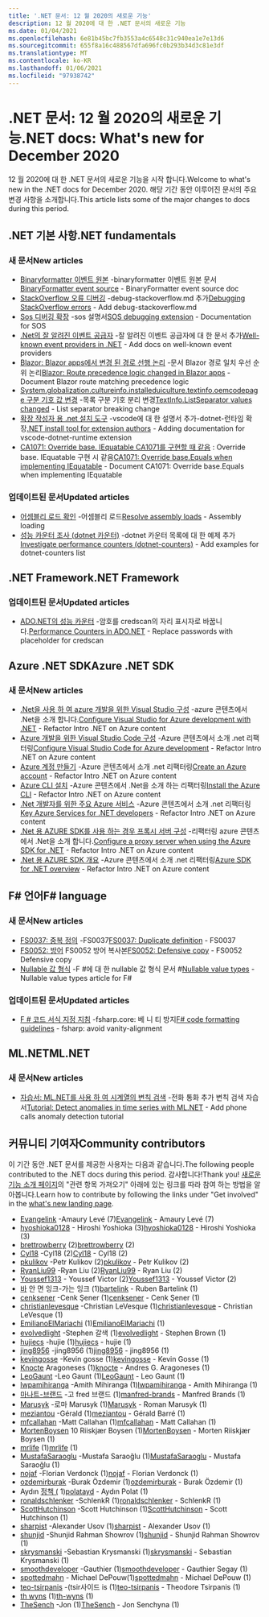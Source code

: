 ```yaml
---
title: '.NET 문서: 12 월 2020의 새로운 기능'
description: 12 월 2020에 대 한 .NET 문서의 새로운 기능
ms.date: 01/04/2021
ms.openlocfilehash: 6e81b45bc7fb3553a4c6548c31c940ea1e7e13d6
ms.sourcegitcommit: 655f8a16c488567dfa696fc0b293b34d3c81e3df
ms.translationtype: MT
ms.contentlocale: ko-KR
ms.lasthandoff: 01/06/2021
ms.locfileid: "97938742"
---
```

# <a name="net-docs-whats-new-for-december-2020"></a><span data-ttu-id="7000b-103">.NET 문서: 12 월 2020의 새로운 기능</span><span class="sxs-lookup"><span data-stu-id="7000b-103">.NET docs: What's new for December 2020</span></span>

<span data-ttu-id="7000b-104">12 월 2020에 대 한 .NET 문서의 새로운 기능을 시작 합니다.</span><span class="sxs-lookup"><span data-stu-id="7000b-104">Welcome to what's new in the .NET docs for December 2020.</span></span> <span data-ttu-id="7000b-105">해당 기간 동안 이루어진 문서의 주요 변경 사항을 소개합니다.</span><span class="sxs-lookup"><span data-stu-id="7000b-105">This article lists some of the major changes to docs during this period.</span></span>

## <a name="net-fundamentals"></a><span data-ttu-id="7000b-106">.NET 기본 사항</span><span class="sxs-lookup"><span data-stu-id="7000b-106">.NET fundamentals</span></span>

### <a name="new-articles"></a><span data-ttu-id="7000b-107">새 문서</span><span class="sxs-lookup"><span data-stu-id="7000b-107">New articles</span></span>

- <span data-ttu-id="7000b-108">[Binaryformatter 이벤트 원본](../standard/serialization/binaryformatter-event-source.md) -binaryformatter 이벤트 원본 문서</span><span class="sxs-lookup"><span data-stu-id="7000b-108">[BinaryFormatter event source](../standard/serialization/binaryformatter-event-source.md) - BinaryFormatter event source doc</span></span>
- <span data-ttu-id="7000b-109">[StackOverflow 오류 디버깅](../core/diagnostics/debug-stackoverflow.md) -debug-stackoverflow.md 추가</span><span class="sxs-lookup"><span data-stu-id="7000b-109">[Debugging StackOverflow errors](../core/diagnostics/debug-stackoverflow.md) - Add debug-stackoverflow.md</span></span>
- <span data-ttu-id="7000b-110">[Sos 디버깅 확장](../core/diagnostics/sos-debugging-extension.md) -sos 설명서</span><span class="sxs-lookup"><span data-stu-id="7000b-110">[SOS debugging extension](../core/diagnostics/sos-debugging-extension.md) - Documentation for SOS</span></span>
- <span data-ttu-id="7000b-111">[.Net의 잘 알려진 이벤트 공급자](../core/diagnostics/well-known-event-providers.md) -잘 알려진 이벤트 공급자에 대 한 문서 추가</span><span class="sxs-lookup"><span data-stu-id="7000b-111">[Well-known event providers in .NET](../core/diagnostics/well-known-event-providers.md) - Add docs on well-known event providers</span></span>
- <span data-ttu-id="7000b-112">[Blazor: Blazor apps에서 변경 된 경로 선행 논리](../core/compatibility/aspnet-core/5.0/blazor-routing-logic-changed.md) -문서 Blazor 경로 일치 우선 순위 논리</span><span class="sxs-lookup"><span data-stu-id="7000b-112">[Blazor: Route precedence logic changed in Blazor apps](../core/compatibility/aspnet-core/5.0/blazor-routing-logic-changed.md) - Document Blazor route matching precedence logic</span></span>
- <span data-ttu-id="7000b-113">[System.globalization.cultureinfo.installeduiculture.textinfo.oemcodepage 구분 기호 값 변경](../core/compatibility/globalization/5.0/listseparator-value-change.md) -목록 구분 기호 분리 변경</span><span class="sxs-lookup"><span data-stu-id="7000b-113">[TextInfo.ListSeparator values changed](../core/compatibility/globalization/5.0/listseparator-value-change.md) - List separator breaking change</span></span>
- <span data-ttu-id="7000b-114">[확장 작성자 용 .net 설치 도구](../core/additional-tools/vscode-dotnet-runtime.md) -vscode에 대 한 설명서 추가-dotnet-런타임 확장</span><span class="sxs-lookup"><span data-stu-id="7000b-114">[.NET install tool for extension authors](../core/additional-tools/vscode-dotnet-runtime.md) - Adding documentation for vscode-dotnet-runtime extension</span></span>
- <span data-ttu-id="7000b-115">[CA1071: Override base. IEquatable CA1071를 구현할 때 같음](../fundamentals/code-analysis/quality-rules/ca1071.md) : Override base. IEquatable 구현 시 같음</span><span class="sxs-lookup"><span data-stu-id="7000b-115">[CA1071: Override base.Equals when implementing IEquatable](../fundamentals/code-analysis/quality-rules/ca1071.md) - Document CA1071: Override base.Equals when implementing IEquatable</span></span>

### <a name="updated-articles"></a><span data-ttu-id="7000b-116">업데이트된 문서</span><span class="sxs-lookup"><span data-stu-id="7000b-116">Updated articles</span></span>

- <span data-ttu-id="7000b-117">[어셈블리 로드 확인](../standard/assembly/resolve-loads.md) -어셈블리 로드</span><span class="sxs-lookup"><span data-stu-id="7000b-117">[Resolve assembly loads](../standard/assembly/resolve-loads.md) - Assembly loading</span></span>
- <span data-ttu-id="7000b-118">[성능 카운터 조사 (dotnet 카운터)](../core/diagnostics/dotnet-counters.md) -dotnet 카운터 목록에 대 한 예제 추가</span><span class="sxs-lookup"><span data-stu-id="7000b-118">[Investigate performance counters (dotnet-counters)](../core/diagnostics/dotnet-counters.md) - Add examples for dotnet-counters list</span></span>

## <a name="net-framework"></a><span data-ttu-id="7000b-119">.NET Framework</span><span class="sxs-lookup"><span data-stu-id="7000b-119">.NET Framework</span></span>

### <a name="updated-articles"></a><span data-ttu-id="7000b-120">업데이트된 문서</span><span class="sxs-lookup"><span data-stu-id="7000b-120">Updated articles</span></span>

- <span data-ttu-id="7000b-121">[ADO.NET의 성능 카운터](../framework/data/adonet/performance-counters.md) -암호를 credscan의 자리 표시자로 바꿉니다.</span><span class="sxs-lookup"><span data-stu-id="7000b-121">[Performance Counters in ADO.NET](../framework/data/adonet/performance-counters.md) - Replace passwords with placeholder for credscan</span></span>

## <a name="azure-net-sdk"></a><span data-ttu-id="7000b-122">Azure .NET SDK</span><span class="sxs-lookup"><span data-stu-id="7000b-122">Azure .NET SDK</span></span>

### <a name="new-articles"></a><span data-ttu-id="7000b-123">새 문서</span><span class="sxs-lookup"><span data-stu-id="7000b-123">New articles</span></span>

- <span data-ttu-id="7000b-124">[.Net을 사용 하 여 azure 개발을 위한 Visual Studio 구성](../azure/configure-visual-studio.md) -azure 콘텐츠에서 .Net을 소개 합니다.</span><span class="sxs-lookup"><span data-stu-id="7000b-124">[Configure Visual Studio for Azure development with .NET](../azure/configure-visual-studio.md) - Refactor Intro .NET on Azure content</span></span>
- <span data-ttu-id="7000b-125">[Azure 개발을 위한 Visual Studio Code 구성](../azure/configure-vs-code.md) -Azure 콘텐츠에서 소개 .net 리팩터링</span><span class="sxs-lookup"><span data-stu-id="7000b-125">[Configure Visual Studio Code for Azure development](../azure/configure-vs-code.md) - Refactor Intro .NET on Azure content</span></span>
- <span data-ttu-id="7000b-126">[Azure 계정 만들기](../azure/create-azure-account.md) -Azure 콘텐츠에서 소개 .net 리팩터링</span><span class="sxs-lookup"><span data-stu-id="7000b-126">[Create an Azure account](../azure/create-azure-account.md) - Refactor Intro .NET on Azure content</span></span>
- <span data-ttu-id="7000b-127">[Azure CLI 설치](../azure/install-azure-cli.md) -Azure 콘텐츠에서 .Net을 소개 하는 리팩터링</span><span class="sxs-lookup"><span data-stu-id="7000b-127">[Install the Azure CLI](../azure/install-azure-cli.md) - Refactor Intro .NET on Azure content</span></span>
- <span data-ttu-id="7000b-128">[.Net 개발자를 위한 주요 Azure 서비스](../azure/key-azure-services.md) -Azure 콘텐츠에서 소개 .net 리팩터링</span><span class="sxs-lookup"><span data-stu-id="7000b-128">[Key Azure Services for .NET developers](../azure/key-azure-services.md) - Refactor Intro .NET on Azure content</span></span>
- <span data-ttu-id="7000b-129">[.Net 용 AZURE SDK를 사용 하는 경우 프록시 서버 구성](../azure/sdk/azure-sdk-configure-proxy.md) -리팩터링 azure 콘텐츠에서 .Net을 소개 합니다.</span><span class="sxs-lookup"><span data-stu-id="7000b-129">[Configure a proxy server when using the Azure SDK for .NET](../azure/sdk/azure-sdk-configure-proxy.md) - Refactor Intro .NET on Azure content</span></span>
- <span data-ttu-id="7000b-130">[.Net 용 AZURE SDK 개요](../azure/sdk/azure-sdk-for-dotnet.md) -Azure 콘텐츠에서 소개 .net 리팩터링</span><span class="sxs-lookup"><span data-stu-id="7000b-130">[Azure SDK for .NET overview](../azure/sdk/azure-sdk-for-dotnet.md) - Refactor Intro .NET on Azure content</span></span>

## <a name="f-language"></a><span data-ttu-id="7000b-131">F# 언어</span><span class="sxs-lookup"><span data-stu-id="7000b-131">F# language</span></span>

### <a name="new-articles"></a><span data-ttu-id="7000b-132">새 문서</span><span class="sxs-lookup"><span data-stu-id="7000b-132">New articles</span></span>

- <span data-ttu-id="7000b-133">[FS0037: 중복 정의](../fsharp/language-reference/compiler-messages/fs0037.md) -FS0037</span><span class="sxs-lookup"><span data-stu-id="7000b-133">[FS0037: Duplicate definition](../fsharp/language-reference/compiler-messages/fs0037.md) - FS0037</span></span>
- <span data-ttu-id="7000b-134">[FS0052: 방어](../fsharp/language-reference/compiler-messages/fs0052.md) FS0052 방어 복사본</span><span class="sxs-lookup"><span data-stu-id="7000b-134">[FS0052: Defensive copy](../fsharp/language-reference/compiler-messages/fs0052.md) - FS0052 Defensive copy</span></span>
- <span data-ttu-id="7000b-135">[Nullable 값 형식](../fsharp/language-reference/nullable-value-types.md) -F #에 대 한 nullable 값 형식 문서 #</span><span class="sxs-lookup"><span data-stu-id="7000b-135">[Nullable value types](../fsharp/language-reference/nullable-value-types.md) - Nullable value types article for F#</span></span>

### <a name="updated-articles"></a><span data-ttu-id="7000b-136">업데이트된 문서</span><span class="sxs-lookup"><span data-stu-id="7000b-136">Updated articles</span></span>

- <span data-ttu-id="7000b-137">[F # 코드 서식 지정 지침](../fsharp/style-guide/formatting.md) -fsharp.core: 베 니 티 방지</span><span class="sxs-lookup"><span data-stu-id="7000b-137">[F# code formatting guidelines](../fsharp/style-guide/formatting.md) - fsharp: avoid vanity-alignment</span></span>

## <a name="mlnet"></a><span data-ttu-id="7000b-138">ML.NET</span><span class="sxs-lookup"><span data-stu-id="7000b-138">ML.NET</span></span>

### <a name="new-articles"></a><span data-ttu-id="7000b-139">새 문서</span><span class="sxs-lookup"><span data-stu-id="7000b-139">New articles</span></span>

- <span data-ttu-id="7000b-140">[자습서: ML.NET를 사용 하 여 시계열의 변칙 검색](../machine-learning/tutorials/phone-calls-anomaly-detection.md) -전화 통화 추가 변칙 검색 자습서</span><span class="sxs-lookup"><span data-stu-id="7000b-140">[Tutorial: Detect anomalies in time series with ML.NET](../machine-learning/tutorials/phone-calls-anomaly-detection.md) - Add phone calls anomaly detection tutorial</span></span>

## <a name="community-contributors"></a><span data-ttu-id="7000b-141">커뮤니티 기여자</span><span class="sxs-lookup"><span data-stu-id="7000b-141">Community contributors</span></span>

<span data-ttu-id="7000b-142">이 기간 동안 .NET 문서를 제공한 사용자는 다음과 같습니다.</span><span class="sxs-lookup"><span data-stu-id="7000b-142">The following people contributed to the .NET docs during this period.</span></span> <span data-ttu-id="7000b-143">감사합니다!</span><span class="sxs-lookup"><span data-stu-id="7000b-143">Thank you!</span></span> <span data-ttu-id="7000b-144">[새로운 기능 소개 페이지](index.yml)의 "관련 항목 가져오기" 아래에 있는 링크를 따라 참여 하는 방법을 알아봅니다.</span><span class="sxs-lookup"><span data-stu-id="7000b-144">Learn how to contribute by following the links under "Get involved" in the [what's new landing page](index.yml).</span></span>

- <span data-ttu-id="7000b-145">[Evangelink](https://github.com/Evangelink) -Amaury Levé (7)</span><span class="sxs-lookup"><span data-stu-id="7000b-145">[Evangelink](https://github.com/Evangelink) - Amaury Levé (7)</span></span>
- <span data-ttu-id="7000b-146">[hyoshioka0128](https://github.com/hyoshioka0128) - Hiroshi Yoshioka (3)</span><span class="sxs-lookup"><span data-stu-id="7000b-146">[hyoshioka0128](https://github.com/hyoshioka0128) - Hiroshi Yoshioka (3)</span></span>
- <span data-ttu-id="7000b-147">[brettrowberry](https://github.com/brettrowberry) (2)</span><span class="sxs-lookup"><span data-stu-id="7000b-147">[brettrowberry](https://github.com/brettrowberry) (2)</span></span>
- <span data-ttu-id="7000b-148">[Cyl18](https://github.com/Cyl18) -Cyl18 (2)</span><span class="sxs-lookup"><span data-stu-id="7000b-148">[Cyl18](https://github.com/Cyl18) - Cyl18 (2)</span></span>
- <span data-ttu-id="7000b-149">[pkulikov](https://github.com/pkulikov) -Petr Kulikov (2)</span><span class="sxs-lookup"><span data-stu-id="7000b-149">[pkulikov](https://github.com/pkulikov) - Petr Kulikov (2)</span></span>
- <span data-ttu-id="7000b-150">[RyanLiu99](https://github.com/RyanLiu99) -Ryan Liu (2)</span><span class="sxs-lookup"><span data-stu-id="7000b-150">[RyanLiu99](https://github.com/RyanLiu99) - Ryan Liu (2)</span></span>
- <span data-ttu-id="7000b-151">[Youssef1313](https://github.com/Youssef1313) - Youssef Victor (2)</span><span class="sxs-lookup"><span data-stu-id="7000b-151">[Youssef1313](https://github.com/Youssef1313) - Youssef Victor (2)</span></span>
- <span data-ttu-id="7000b-152">[바](https://github.com/bartelink) 안 면 잉크-가는 잉크 (1)</span><span class="sxs-lookup"><span data-stu-id="7000b-152">[bartelink](https://github.com/bartelink) - Ruben Bartelink (1)</span></span>
- <span data-ttu-id="7000b-153">[cenksener](https://github.com/cenksener) -Cenk Şener (1)</span><span class="sxs-lookup"><span data-stu-id="7000b-153">[cenksener](https://github.com/cenksener) - Cenk Şener (1)</span></span>
- <span data-ttu-id="7000b-154">[christianlevesque](https://github.com/christianlevesque) -Christian LeVesque (1)</span><span class="sxs-lookup"><span data-stu-id="7000b-154">[christianlevesque](https://github.com/christianlevesque) - Christian LeVesque (1)</span></span>
- <span data-ttu-id="7000b-155">[EmilianoElMariachi](https://github.com/EmilianoElMariachi) (1)</span><span class="sxs-lookup"><span data-stu-id="7000b-155">[EmilianoElMariachi](https://github.com/EmilianoElMariachi) (1)</span></span>
- <span data-ttu-id="7000b-156">[evolvedlight](https://github.com/evolvedlight) -Stephen 갈색 (1)</span><span class="sxs-lookup"><span data-stu-id="7000b-156">[evolvedlight](https://github.com/evolvedlight) - Stephen Brown (1)</span></span>
- <span data-ttu-id="7000b-157">[hujiecs](https://github.com/hujiecs) -hujie (1)</span><span class="sxs-lookup"><span data-stu-id="7000b-157">[hujiecs](https://github.com/hujiecs) - hujie (1)</span></span>
- <span data-ttu-id="7000b-158">[jing8956](https://github.com/jing8956) -jing8956 (1)</span><span class="sxs-lookup"><span data-stu-id="7000b-158">[jing8956](https://github.com/jing8956) - jing8956 (1)</span></span>
- <span data-ttu-id="7000b-159">[kevingosse](https://github.com/kevingosse) -Kevin gosse (1)</span><span class="sxs-lookup"><span data-stu-id="7000b-159">[kevingosse](https://github.com/kevingosse) - Kevin Gosse (1)</span></span>
- <span data-ttu-id="7000b-160">[Knocte](https://github.com/knocte) Aragoneses (1)</span><span class="sxs-lookup"><span data-stu-id="7000b-160">[knocte](https://github.com/knocte) - Andres G. Aragoneses (1)</span></span>
- <span data-ttu-id="7000b-161">[LeoGaunt](https://github.com/LeoGaunt) -Leo Gaunt (1)</span><span class="sxs-lookup"><span data-stu-id="7000b-161">[LeoGaunt](https://github.com/LeoGaunt) - Leo Gaunt (1)</span></span>
- <span data-ttu-id="7000b-162">[lwpamihiranga](https://github.com/lwpamihiranga) -Amith Mihiranga (1)</span><span class="sxs-lookup"><span data-stu-id="7000b-162">[lwpamihiranga](https://github.com/lwpamihiranga) - Amith Mihiranga (1)</span></span>
- <span data-ttu-id="7000b-163">[마나트-브랜드](https://github.com/manfred-brands) -고 fred 브랜드 (1)</span><span class="sxs-lookup"><span data-stu-id="7000b-163">[manfred-brands](https://github.com/manfred-brands) - Manfred Brands (1)</span></span>
- <span data-ttu-id="7000b-164">[Marusyk](https://github.com/Marusyk) -로마 Marusyk (1)</span><span class="sxs-lookup"><span data-stu-id="7000b-164">[Marusyk](https://github.com/Marusyk) - Roman Marusyk (1)</span></span>
- <span data-ttu-id="7000b-165">[meziantou](https://github.com/meziantou) -Gérald (1)</span><span class="sxs-lookup"><span data-stu-id="7000b-165">[meziantou](https://github.com/meziantou) - Gérald Barré (1)</span></span>
- <span data-ttu-id="7000b-166">[mfcallahan](https://github.com/mfcallahan) -Matt Callahan (1)</span><span class="sxs-lookup"><span data-stu-id="7000b-166">[mfcallahan](https://github.com/mfcallahan) - Matt Callahan (1)</span></span>
- <span data-ttu-id="7000b-167">[MortenBoysen](https://github.com/MortenBoysen) 10 Riiskjær Boysen (1)</span><span class="sxs-lookup"><span data-stu-id="7000b-167">[MortenBoysen](https://github.com/MortenBoysen) - Morten Riiskjær Boysen (1)</span></span>
- <span data-ttu-id="7000b-168">[mrlife](https://github.com/mrlife) (1)</span><span class="sxs-lookup"><span data-stu-id="7000b-168">[mrlife](https://github.com/mrlife) (1)</span></span>
- <span data-ttu-id="7000b-169">[MustafaSaraoglu](https://github.com/MustafaSaraoglu) -Mustafa Saraoğlu (1)</span><span class="sxs-lookup"><span data-stu-id="7000b-169">[MustafaSaraoglu](https://github.com/MustafaSaraoglu) - Mustafa Saraoğlu (1)</span></span>
- <span data-ttu-id="7000b-170">[nojaf](https://github.com/nojaf) -Florian Verdonck (1)</span><span class="sxs-lookup"><span data-stu-id="7000b-170">[nojaf](https://github.com/nojaf) - Florian Verdonck (1)</span></span>
- <span data-ttu-id="7000b-171">[ozdemirburak](https://github.com/ozdemirburak) -Burak Özdemir (1)</span><span class="sxs-lookup"><span data-stu-id="7000b-171">[ozdemirburak](https://github.com/ozdemirburak) - Burak Özdemir (1)</span></span>
- <span data-ttu-id="7000b-172">Aydın [정책 (](https://github.com/polatayd) 1)</span><span class="sxs-lookup"><span data-stu-id="7000b-172">[polatayd](https://github.com/polatayd) - Aydın Polat (1)</span></span>
- <span data-ttu-id="7000b-173">[ronaldschlenker](https://github.com/ronaldschlenker) -SchlenkR (1)</span><span class="sxs-lookup"><span data-stu-id="7000b-173">[ronaldschlenker](https://github.com/ronaldschlenker) - SchlenkR (1)</span></span>
- <span data-ttu-id="7000b-174">[ScottHutchinson](https://github.com/ScottHutchinson) -Scott Hutchinson (1)</span><span class="sxs-lookup"><span data-stu-id="7000b-174">[ScottHutchinson](https://github.com/ScottHutchinson) - Scott Hutchinson (1)</span></span>
- <span data-ttu-id="7000b-175">[sharpist](https://github.com/sharpist) -Alexander Usov (1)</span><span class="sxs-lookup"><span data-stu-id="7000b-175">[sharpist](https://github.com/sharpist) - Alexander Usov (1)</span></span>
- <span data-ttu-id="7000b-176">[shunjid](https://github.com/shunjid) -Shunjid Rahman Showrov (1)</span><span class="sxs-lookup"><span data-stu-id="7000b-176">[shunjid](https://github.com/shunjid) - Shunjid Rahman Showrov (1)</span></span>
- <span data-ttu-id="7000b-177">[skrysmanski](https://github.com/skrysmanski) -Sebastian Krysmanski (1)</span><span class="sxs-lookup"><span data-stu-id="7000b-177">[skrysmanski](https://github.com/skrysmanski) - Sebastian Krysmanski (1)</span></span>
- <span data-ttu-id="7000b-178">[smoothdeveloper](https://github.com/smoothdeveloper) -Gauthier (1)</span><span class="sxs-lookup"><span data-stu-id="7000b-178">[smoothdeveloper](https://github.com/smoothdeveloper) - Gauthier Segay (1)</span></span>
- <span data-ttu-id="7000b-179">[spottedmahn](https://github.com/spottedmahn) - Michael DePouw(1)</span><span class="sxs-lookup"><span data-stu-id="7000b-179">[spottedmahn](https://github.com/spottedmahn) - Michael DePouw (1)</span></span>
- <span data-ttu-id="7000b-180">[teo-tsirpanis](https://github.com/teo-tsirpanis) -(tsir사이드 is (1)</span><span class="sxs-lookup"><span data-stu-id="7000b-180">[teo-tsirpanis](https://github.com/teo-tsirpanis) - Theodore Tsirpanis (1)</span></span>
- <span data-ttu-id="7000b-181">[th wyns](https://github.com/th-wyns) (1)</span><span class="sxs-lookup"><span data-stu-id="7000b-181">[th-wyns](https://github.com/th-wyns) (1)</span></span>
- <span data-ttu-id="7000b-182">[TheSench](https://github.com/TheSench) -Jon (1)</span><span class="sxs-lookup"><span data-stu-id="7000b-182">[TheSench](https://github.com/TheSench) - Jon Senchyna (1)</span></span>
